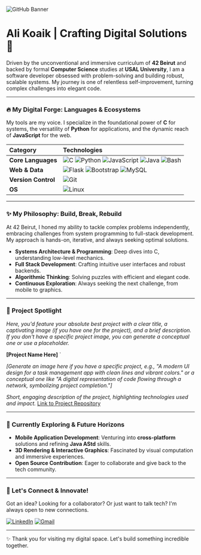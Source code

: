 ![GitHub Banner](YOUR_GENERATED_IMAGE_URL_HERE)

# Ali Koaik | Crafting Digital Solutions 🚀

Driven by the unconventional and immersive curriculum of **42 Beirut** and backed by formal **Computer Science** studies at **USAL University**, I am a software developer obsessed with problem-solving and building robust, scalable systems. My journey is one of relentless self-improvement, turning complex challenges into elegant code.

---

### 🔥 My Digital Forge: Languages & Ecosystems

My tools are my voice. I specialize in the foundational power of **C** for systems, the versatility of **Python** for applications, and the dynamic reach of **JavaScript** for the web.

| Category         | Technologies                                                                                                                                                                                                               |
| :--------------- | :------------------------------------------------------------------------------------------------------------------------------------------------------------------------------------------------------------------------- |
| **Core Languages** | ![C](https://img.shields.io/badge/C-00599C?style=for-the-badge&logo=c&logoColor=white) ![Python](https://img.shields.io/badge/Python-3776AB?style=for-the-badge&logo=python&logoColor=white) ![JavaScript](https://img.shields.io/badge/JavaScript-F7DF1E?style=for-the-badge&logo=javascript&logoColor=black) ![Java](https://img.shields.io/badge/Java-ED8B00?style=for-the-badge&logo=java&logoColor=white) ![Bash](https://img.shields.io/badge/Bash-4EAA25?style=for-the-badge&logo=gnu-bash&logoColor=white) |
| **Web & Data** | ![Flask](https://img.shields.io/badge/Flask-000000?style=for-the-badge&logo=flask&logoColor=white) ![Bootstrap](https://img.shields.io/badge/Bootstrap-7952B3?style=for-the-badge&logo=bootstrap&logoColor=white) ![MySQL](https://img.shields.io/badge/MySQL-4479A1?style=for-the-badge&logo=mysql&logoColor=white)                                                                                                    |
| **Version Control**| ![Git](https://img.shields.io/badge/Git-F05032?style=for-the-badge&logo=git&logoColor=white)                                                                                                                              |
| **OS** | ![Linux](https://img.shields.io/badge/Linux-FCC624?style=for-the-badge&logo=linux&logoColor=black)                                                                                                                        |

---

### ✨ My Philosophy: Build, Break, Rebuild

At 42 Beirut, I honed my ability to tackle complex problems independently, embracing challenges from system programming to full-stack development. My approach is hands-on, iterative, and always seeking optimal solutions.

-   **Systems Architecture & Programming**: Deep dives into C, understanding low-level mechanics.
-   **Full Stack Development**: Crafting intuitive user interfaces and robust backends.
-   **Algorithmic Thinking**: Solving puzzles with efficient and elegant code.
-   **Continuous Exploration**: Always seeking the next challenge, from mobile to graphics.

---

### 🌟 Project Spotlight

*Here, you'd feature your absolute best project with a clear title, a captivating image (if you have one for the project), and a brief description. If you don't have a specific project image, you can generate a conceptual one or use a placeholder.*

**[Project Name Here]**
`

*[Generate an image here if you have a specific project, e.g., "A modern UI design for a task management app with clean lines and vibrant colors." or a conceptual one like "A digital representation of code flowing through a network, symbolizing project completion."]*

*Short, engaging description of the project, highlighting technologies used and impact.*
[Link to Project Repository](YOUR_PROJECT_LINK_HERE)

---

### 🔭 Currently Exploring & Future Horizons

-   **Mobile Application Development**: Venturing into **cross-platform** solutions and refining **Java AStd** skills.
-   **3D Rendering & Interactive Graphics**: Fascinated by visual computation and immersive experiences.
-   **Open Source Contribution**: Eager to collaborate and give back to the tech community.

---

### 🤝 Let's Connect & Innovate!

Got an idea? Looking for a collaborator? Or just want to talk tech? I'm always open to new connections.

[![LinkedIn](https://img.shields.io/badge/LinkedIn-0077B5?style=for-the-badge&logo=linkedin&logoColor=white)](https://www.linkedin.com/in/ali-koaik-86a4b4272)
[![Gmail](https://img.shields.io/badge/Gmail-D14836?style=for-the-badge&logo=gmail&logoColor=white)](mailto:alikoaik004@gmail.com)

---

✨ Thank you for visiting my digital space. Let's build something incredible together.
